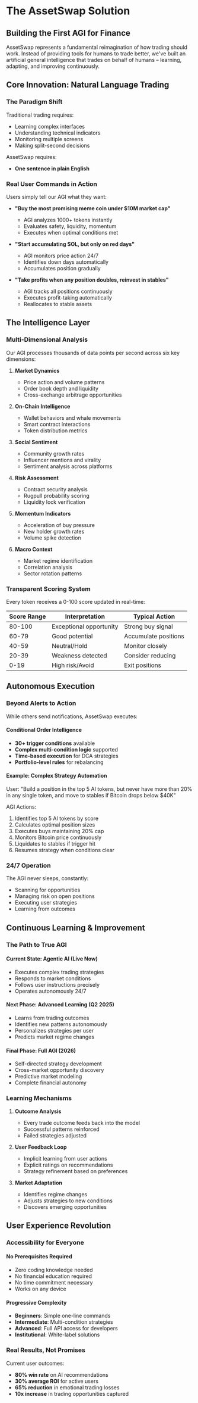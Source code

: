 # The AssetSwap Solution

## Building the First AGI for Finance

AssetSwap represents a fundamental reimagination of how trading should work. Instead of providing tools for humans to trade better, we've built an artificial general intelligence that trades on behalf of humans – learning, adapting, and improving continuously.

## Core Innovation: Natural Language Trading

### The Paradigm Shift

Traditional trading requires:
- Learning complex interfaces
- Understanding technical indicators
- Monitoring multiple screens
- Making split-second decisions

AssetSwap requires:
- **One sentence in plain English**

### Real User Commands in Action

Users simply tell our AGI what they want:

- **"Buy the most promising meme coin under $10M market cap"**
  - AGI analyzes 1000+ tokens instantly
  - Evaluates safety, liquidity, momentum
  - Executes when optimal conditions met

- **"Start accumulating SOL, but only on red days"**
  - AGI monitors price action 24/7
  - Identifies down days automatically
  - Accumulates position gradually

- **"Take profits when any position doubles, reinvest in stables"**
  - AGI tracks all positions continuously
  - Executes profit-taking automatically
  - Reallocates to stable assets

## The Intelligence Layer

### Multi-Dimensional Analysis

Our AGI processes thousands of data points per second across six key dimensions:

1. **Market Dynamics**
   - Price action and volume patterns
   - Order book depth and liquidity
   - Cross-exchange arbitrage opportunities

2. **On-Chain Intelligence**
   - Wallet behaviors and whale movements
   - Smart contract interactions
   - Token distribution metrics

3. **Social Sentiment**
   - Community growth rates
   - Influencer mentions and virality
   - Sentiment analysis across platforms

4. **Risk Assessment**
   - Contract security analysis
   - Rugpull probability scoring
   - Liquidity lock verification

5. **Momentum Indicators**
   - Acceleration of buy pressure
   - New holder growth rates
   - Volume spike detection

6. **Macro Context**
   - Market regime identification
   - Correlation analysis
   - Sector rotation patterns

### Transparent Scoring System

Every token receives a 0-100 score updated in real-time:

| Score Range | Interpretation | Typical Action |
|-------------|----------------|----------------|
| 80-100 | Exceptional opportunity | Strong buy signal |
| 60-79 | Good potential | Accumulate positions |
| 40-59 | Neutral/Hold | Monitor closely |
| 20-39 | Weakness detected | Consider reducing |
| 0-19 | High risk/Avoid | Exit positions |

## Autonomous Execution

### Beyond Alerts to Action

While others send notifications, AssetSwap executes:

#### Conditional Order Intelligence
- **30+ trigger conditions** available
- **Complex multi-condition logic** supported
- **Time-based execution** for DCA strategies
- **Portfolio-level rules** for rebalancing

#### Example: Complex Strategy Automation
User: "Build a position in the top 5 AI tokens, but never have more than 20% in any single token, and move to stables if Bitcoin drops below $40K"

AGI Actions:
1. Identifies top 5 AI tokens by score
2. Calculates optimal position sizes
3. Executes buys maintaining 20% cap
4. Monitors Bitcoin price continuously
5. Liquidates to stables if trigger hit
6. Resumes strategy when conditions clear

### 24/7 Operation

The AGI never sleeps, constantly:
- Scanning for opportunities
- Managing risk on open positions
- Executing user strategies
- Learning from outcomes

## Continuous Learning & Improvement

### The Path to True AGI

#### Current State: Agentic AI (Live Now)
- Executes complex trading strategies
- Responds to market conditions
- Follows user instructions precisely
- Operates autonomously 24/7

#### Next Phase: Advanced Learning (Q2 2025)
- Learns from trading outcomes
- Identifies new patterns autonomously
- Personalizes strategies per user
- Predicts market regime changes

#### Final Phase: Full AGI (2026)
- Self-directed strategy development
- Cross-market opportunity discovery
- Predictive market modeling
- Complete financial autonomy

### Learning Mechanisms

1. **Outcome Analysis**
   - Every trade outcome feeds back into the model
   - Successful patterns reinforced
   - Failed strategies adjusted

2. **User Feedback Loop**
   - Implicit learning from user actions
   - Explicit ratings on recommendations
   - Strategy refinement based on preferences

3. **Market Adaptation**
   - Identifies regime changes
   - Adjusts strategies to new conditions
   - Discovers emerging opportunities

## User Experience Revolution

### Accessibility for Everyone

#### No Prerequisites Required
- Zero coding knowledge needed
- No financial education required
- No time commitment necessary
- Works on any device

#### Progressive Complexity
- **Beginners**: Simple one-line commands
- **Intermediate**: Multi-condition strategies
- **Advanced**: Full API access for developers
- **Institutional**: White-label solutions

### Real Results, Not Promises

Current user outcomes:
- **80% win rate** on AI recommendations
- **30% average ROI** for active users
- **65% reduction** in emotional trading losses
- **10x increase** in trading opportunities captured